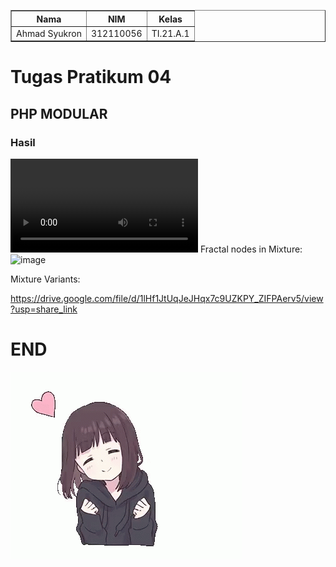 <body>
    <table border="1">
        <tr>
            <th> Nama</th>
            <th>NIM</th>
            <th>Kelas</th>
        </tr>
        <tr>
            <td>Ahmad Syukron</td>
            <td>312110056</td>
            <td>TI.21.A.1</td>
        </tr>
    </table>
</body>

# Tugas Pratikum 04
## PHP MODULAR
### Hasil
![video 1](Video/Hasil_Tabel.mp4)
Fractal nodes in Mixture:
![image](https://user-images.githubusercontent.com/6877923/102915300-d8944e00-4481-11eb-8e93-f7a57c21b830.png)

Mixture Variants:

https://drive.google.com/file/d/1lHf1JtUqJeJHqx7c9UZKPY_ZIFPAerv5/view?usp=share_link



# END
![Gambar 13](Image/anime-love.gif)